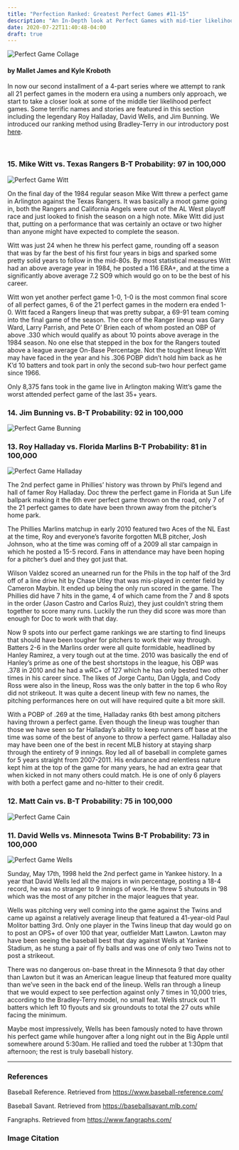 ```yaml
---
title: "Perfection Ranked: Greatest Perfect Games #11-15"
description: "An In-Depth look at Perfect Games with mid-tier likelihood according to Bradley-Terry"
date: 2020-07-22T11:40:48-04:00
draft: true
---
```

![Perfect Game Collage](https://i.imgur.com/oJkKKHI.png)

#### by Mallet James and Kyle Kroboth

In now our second installment of a 4-part series where we attempt to rank all 21 perfect games in the modern era using a numbers only approach, we start to take a closer look at some of the middle tier likelihood perfect games. Some terrific names and stories are featured in this section including the legendary Roy Halladay, David Wells, and Jim Bunning. We introduced our ranking method using Bradley-Terry in our introductory post [here](https://www.maljames.com/post/perfect-games/).

&nbsp;

### 15. Mike Witt vs. Texas Rangers B-T Probability: 97 in 100,000

![Perfect Game Witt](https://i.imgur.com/PdTpo2V.png)

On the final day of the 1984 regular season Mike Witt threw a perfect game in Arlington against the Texas Rangers. It was basically a moot game going in, both the Rangers and California Angels were out of the AL West playoff race and just looked to finish the season on a high note. Mike Witt did just that, putting on a performance that was certainly an octave or two higher than anyone might have expected to complete the season.

Witt was just 24 when he threw his perfect game, rounding off a season that was by far the best of his first four years in bigs and sparked some pretty solid years to follow in the mid-80s. By most statistical measures Witt had an above average year in 1984, he posted a 116 ERA+, and at the time a significantly above average 7.2 SO9 which would go on to be the best of his career. 

Witt won yet another perfect game 1-0, 1-0 is the most common final score of all perfect games, 6 of the 21 perfect games in the modern era ended 1-0. Witt faced a Rangers lineup that was pretty subpar, a 69-91 team coming into the final game of the season. The core of the Ranger lineup was Gary Ward, Larry Parrish, and Pete O’ Brien each of whom posted an OBP of above .330 which would qualify as about 10 points above average in the 1984 season. No one else that stepped in the box for the Rangers touted above a league average On-Base Percentage. Not the toughest lineup Witt may have faced in the year and his .306 POBP didn’t hold him back as he K’d 10 batters and took part in only the second sub-two hour perfect game since 1966.

Only 8,375 fans took in the game live in Arlington making Witt’s game the worst attended perfect game of the last 35+ years.



### 14. Jim Bunning vs.  B-T Probability: 92 in 100,000

![Perfect Game Bunning](https://i.imgur.com/mp9hrOC.png)



### 13. Roy Halladay vs. Florida Marlins B-T Probability: 81 in 100,000

![Perfect Game Halladay](https://i.imgur.com/fNc32w0.png)

The 2nd perfect game in Phillies’ history was thrown by Phil’s legend and hall of famer Roy Halladay. Doc threw the perfect game in Florida at Sun Life ballpark making it the 6th ever perfect game thrown on the road, only 7 of the 21 perfect games to date have been thrown away from the pitcher’s home park.

The Phillies Marlins matchup in early 2010 featured two Aces of the NL East at the time, Roy and everyone’s favorite forgotten MLB pitcher, Josh Johnson, who at the time was coming off of a 2009 all star campaign in which he posted a 15-5 record. Fans in attendance may have been hoping for a pitcher’s duel and they got just that. 

Wilson Valdez scored an unearned run for the Phils in the top half of the 3rd off of a line drive hit by Chase Utley that was mis-played in center field by Cameron Maybin. It ended up being the only run scored in the game. The Phillies did have 7 hits in the game, 4 of which came from the 7 and 8 spots in the order (Jason Castro and Carlos Ruiz), they just couldn’t string them together to score many runs. Luckily the run they did score was more than enough for Doc to work with that day.

Now 9 spots into our perfect game rankings we are starting to find lineups that should have been tougher for pitchers to work their way through. Batters 2-6 in the Marlins order were all quite formidable, headlined by Hanley Ramirez, a very tough out at the time. 2010 was basically the end of Hanley’s prime as one of the best shortstops in the league, his OBP was .378 in 2010 and he had a wRC+ of 127 which he has only bested two other times in his career since. The likes of Jorge Cantu, Dan Uggla, and Cody Ross were also in the lineup, Ross was the only batter in the top 6 who Roy did not strikeout. It was quite a decent lineup with few no names, the pitching performances here on out will have required quite a bit more skill. 

With a POBP of .269 at the time, Halladay ranks 6th best among pitchers having thrown a perfect game. Even though the lineup was tougher than those we have seen so far Halladay’s ability to keep runners off base at the time was some of the best of anyone to throw a perfect game. Halladay also may have been one of the best in recent MLB history at staying sharp through the entirety of 9 innings. Roy led all of baseball in complete games for 5 years straight from 2007-2011. His endurance and relentless nature kept him at the top of the game for many years, he had an extra gear that when kicked in not many others could match. He is one of only 6 players with both a perfect game and no-hitter to their credit. 


### 12. Matt Cain vs. B-T Probability: 75 in 100,000

![Perfect Game Cain](https://i.imgur.com/NAoUqZz.png)


### 11. David Wells vs. Minnesota Twins B-T Probability: 73 in 100,000

![Perfect Game Wells](https://i.imgur.com/joE2USY.png)

Sunday, May 17th, 1998 held the 2nd perfect game in Yankee history. In a year that David Wells led all the majors in win percentage, posting a 18-4 record, he was no stranger to 9 innings of work. He threw 5 shutouts in ‘98 which was the most of any pitcher in the major leagues that year. 

Wells was pitching very well coming into the game against the Twins and came up against a relatively average lineup that featured a 41-year-old Paul Molitor batting 3rd. Only one player in the Twins lineup that day would go on to post an OPS+ of over 100 that year, outfielder Matt Lawton. Lawton may have been seeing the baseball best that day against Wells at Yankee Stadium, as he stung a pair of fly balls and was one of only two Twins not to post a strikeout.

There was no dangerous on-base threat in the Minnesota 9 that day other than Lawton but it was an American league lineup that featured more quality than we’ve seen in the back end of the lineup.
Wells ran through a lineup that we would expect to see perfection against only 7 times in 10,000 tries, according to the Bradley-Terry model, no small feat. Wells struck out 11 batters which left 10 flyouts and six groundouts to total the 27 outs while facing the minimum. 

Maybe most impressively, Wells has been famously noted to have thrown his perfect game while hungover after a long night out in the Big Apple until somewhere around 5:30am.  He rallied and toed the rubber at 1:30pm that afternoon; the rest is truly baseball history.



---------------------------------------------------------------------------------------------------------------------------------------------
### References
Baseball Reference. Retrieved from https://www.baseball-reference.com/

Baseball Savant. Retrieved from https://baseballsavant.mlb.com/

Fangraphs. Retrieved from https://www.fangraphs.com/

### Image Citation